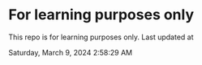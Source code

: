 # For learning purposes only
This repo is for learning purposes only.
Last updated at

Saturday, March 9, 2024 2:58:29 AM

